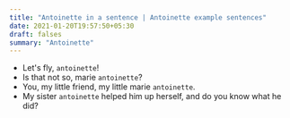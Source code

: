 ```yaml
---
title: "Antoinette in a sentence | Antoinette example sentences"
date: 2021-01-20T19:57:50+05:30
draft: falses
summary: "Antoinette"
---
```

- Let's fly, `antoinette`!
- Is that not so, marie `antoinette`?
- You, my little friend, my little marie `antoinette`.
- My sister `antoinette` helped him up herself, and do you know what he did?
                 
